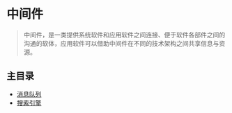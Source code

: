 # 中间件

> 中间件，是一类提供系统软件和应用软件之间连接、便于软件各部件之间的沟通的软体，应用软件可以借助中间件在不同的技术架构之间共享信息与资源。

## 主目录

- [消息队列](./message_queue/README.md)
- [搜索引擎](./search_engine/README.md)

